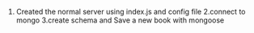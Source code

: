 1. Created the normal server using index.js and config file 
2.connect to mongo
3.create schema and Save a new book with mongoose

